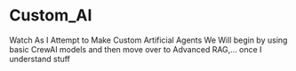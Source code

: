 # Custom_AI
Watch As I Attempt to Make Custom Artificial Agents
We Will begin by using basic CrewAI models and then move over to Advanced RAG,... once I understand stuff
